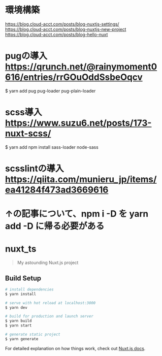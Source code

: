 # 環境構築
https://blog.cloud-acct.com/posts/blog-nuxtjs-settings/  
https://blog.cloud-acct.com/posts/blog-nuxtjs-new-project  
https://blog.cloud-acct.com/posts/blog-hello-nuxt  

# pugの導入 https://qrunch.net/@rainymoment0616/entries/rrGOuOddSsbeOqcv
$ yarn add pug pug-loader pug-plain-loader 
# scss導入 https://www.suzu6.net/posts/173-nuxt-scss/
$ yarn add npm install sass-loader node-sass
# scsslintの導入 https://qiita.com/munieru_jp/items/ea41284f473ad3669616
# ↑の記事について、npm i -D を yarn add -D に帰る必要がある


# nuxt_ts

> My astounding Nuxt.js project

## Build Setup

```bash
# install dependencies
$ yarn install

# serve with hot reload at localhost:3000
$ yarn dev

# build for production and launch server
$ yarn build
$ yarn start

# generate static project
$ yarn generate
```

For detailed explanation on how things work, check out [Nuxt.js docs](https://nuxtjs.org).
